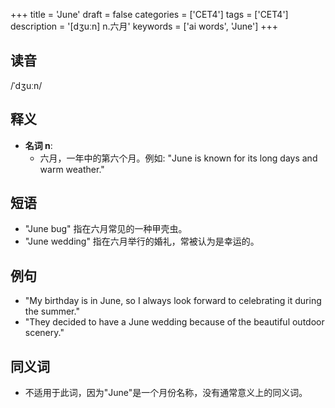+++
title = 'June'
draft = false
categories = ['CET4']
tags = ['CET4']
description = '[dʒuːn] n.六月'
keywords = ['ai words', 'June']
+++

## 读音
/ˈdʒuːn/

## 释义
- **名词 n**:
   - 六月，一年中的第六个月。例如: "June is known for its long days and warm weather."

## 短语
- "June bug" 指在六月常见的一种甲壳虫。
- "June wedding" 指在六月举行的婚礼，常被认为是幸运的。

## 例句
- "My birthday is in June, so I always look forward to celebrating it during the summer."
- "They decided to have a June wedding because of the beautiful outdoor scenery."

## 同义词
- 不适用于此词，因为"June"是一个月份名称，没有通常意义上的同义词。
